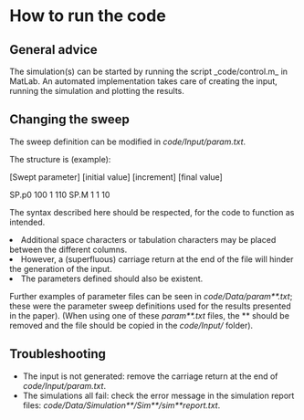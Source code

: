 # How to run the code

## General advice
<p>
	The simulation(s) can be started by running the script _code/control.m_ in MatLab.
	An automated implementation takes care of creating the input, running the simulation and plotting the results.
</p>

## Changing the sweep
The sweep definition can be modified in _code/Input/param.txt_.

The structure is (example):

 [Swept parameter] [initial value] [increment] [final value]
 
  SP.p0				100				1			110
  SP.M				1				1			10
 
 
The syntax described here should be respected, for the code to function as intended.

<li>Additional space characters or tabulation characters may be placed between the different columns.</li>
<li>However, a (superfluous) carriage return at the end of the file will hinder the generation of the input.</li>
<li>The parameters defined should also be existent.</li>

Further examples of parameter files can be seen in _code/Data/param**.txt_; these were the parameter sweep definitions used
for the results presented in the paper).
(When using one of these _param**.txt_ files, the ** should be removed and the file should be copied in the _code/Input/_ folder).

## Troubleshooting
- The input is not generated: remove the carriage return at the end of _code/Input/param.txt_.
- The simulations all fail: check the error message in the simulation report files: _code/Data/Simulation**/Sim**/sim**report.txt_.